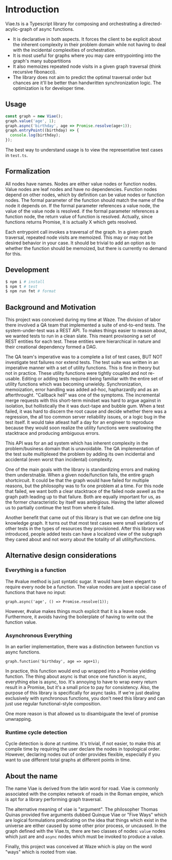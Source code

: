 # Introduction

Viae.ts is a Typescript library for composing and orchestrating a directed-acylic-graph of async functions. 

-  It is declarative in both aspects. It forces the client to be explicit about the inherent complexity in their problem domain
while not having to deal with the incidental complexities of orchestration. 
- It is most useful for graphs where you may care entrypointing into the graph's many subpartitions
- It also memoizes repeated node visits in a given graph traversal (think recursive fibonacci).
- The library does not aim to predict the optimal traversal order but chances are it'll be better than handwritten synchronization logic.
The optimization is for developer time.

## Usage

```javascript
const graph = new Viae();
graph.value('age', 1);
graph.async('birthday', age => Promise.resolve(age+1));
graph.entryPoint((birthday) => {
  console.log(birthday);
});
```

The best way to understand usage is to view the representative test cases in `test.ts`.

## Formalization

All nodes have names. Nodes are either value nodes or function nodes. Value nodes are leaf nodes and have no dependencies.
Function nodes depend on other nodes, which by definition can be value nodes or function nodes. 
The formal parameter of the function should match the name of the node it depends on. If the formal parameter references 
a value node, the value of the value node is resolved. if the formal parameter references a function node, the return value 
of function is resolved. Actually, since functions returns Promise<X>, it is actually X which gets resolved.

Each entrypoint call invokes a traversal of the graph. In a given graph traversal, repeated node visits are memoized. 
This may or may not be desired behavior in your case. It should be trivial to add an option as to whether the function should be memoized, but
there is currently no demand for this. 

## Development

```bash
$ npm i # install
$ npm t # test
$ npm run fmt # format
```

## Background and Motivation

This project was conceived during my time at Waze. The division of labor there involved a QA team that implemented a suite of end-to-end tests.
The system-under-test was a REST API. To makes things easier to reason about, we wanted tests to run in a clean slate. This meant provisoning a set of
REST entities for each test. These entities were hierarchical in nature and their creational dependency formed a DAG. 

The QA team's imperative was to a complete a list of test cases, BUT NOT investigate test failures nor extend tests. The test suite was written
in an imperative manner with a set of utility functions. This  is fine in theory but not in practice. These utility functions were tightly coupled and not re-usable. Editing or adding tests required being familiar with the entire set of utility functions which was becoming unwieldy. Synchronization, memoization, error handling was added ad-hoc, hapharzardly and as an afterthrought. "Callback hell" was one of the symptoms. The incremental merge requests with this short-term mindset was hard to argue against in isolation, but hollistically the it was duct-tape and bubble gum. When a test failed, it was hard to discern the root cause and decide whether there was a regression, the all too common server reliability issues, or a logic bug in the test itself. It would take atleast half a day for an engineer to reproduce because they would soon realize the utility functions were swallowing the stacktrace and producing ambiguous errors.

This API was for an ad system which has inherent complexity in the problem/business domain that is unavoidable. The QA implementation of the test suite multiplexed the problem by adding its own incidental and accidental (even worst than incidental) complexity. 

One of the main goals with the library is standardizing errors and making them understnable. When a given node/function fails, the entire graph shortcircuit. It could be that the graph would have failed for multiple reasons, but the philosophy was to fix one problem at a time. For this node that failed, we want both a clear stacktrace of the failed node aswell as the graph path leading up to that failure. Both are equally important for us, as the former characteristic by itself was ambigious. Having the latter allowed us to partially continue the test from where it failed. 

Another benefit that came out of this library is that we can define one big knowledge graph. It turns out that most test cases were small variations of other tests in
the types of resources they provisioned. After this library was introduced, people added tests can have a localized view of the subgraph they cared about and
not worry about the totality of all utility/functions.

## Alternative design considerations

### Everything is a function

The #value method is just syntatic sugar. It would have been elegant to require every node be a function.
The value nodes are just a special case of functions that have no input:

```
graph.async('age', () => Promise.resolve(1));
```

However, #value makes things much explicit that it is a leave node. Furthermore, it avoids having the boilerplate
of having to write out the function value.


### Asynchronous Everything

In an earlier implementation, there was a distinction between function vs async functions.

```
graph.function('birthday', age => age+1);
```

In practice, this function would end up wrapped into a Promise yielding function. The thing about async is that once one function is async,
everything else is async, too. It's annoying to have to wrap every return result in a Promise, but it's a small price to pay for consistency.
Also, the purpose of this library is specifically for async tasks. If we're just dealing exclusively with synchronous functions, you 
don't need this library and can just use regular functional-style composition.

One more reason is that allowed us to disambiguate the level of promise unwrapping. 

### Runtime cycle detection

Cycle detection is done at runtime. It's trivial, if not easier, to make this at compile time by requiring the user declare the nodes in topological order.
However, declaring nodes out of order provides flexible, especially if you want to use different total graphs at different points in time.


## About the name

The name Viae is derived from the latin word for road. Viae is commonly associated with
the complex network of roads in the Roman empire, which is apt for a library performing graph traversal.

The alternative meaning of viae is "argument". The philosopher Thomas Quinas provided five arguments dubbed Quinque Viae or "Five Ways" which are logical formulations predicating on the idea that things which exist in the universe are either caused by some other prior process, or uncaused. In the graph defined with the Viae.ts, there are two classes of nodes: `value` nodes which just are and `async` nodes which must be invoked to produce a value.

Finally, this project was conceived at Waze which is play on the word "ways" which is rooted from viae.
